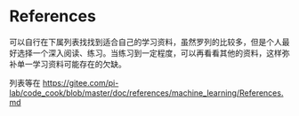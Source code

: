 # References
可以自行在下属列表找找到适合自己的学习资料，虽然罗列的比较多，但是个人最好选择一个深入阅读、练习。当练习到一定程度，可以再看看其他的资料，这样弥补单一学习资料可能存在的欠缺。

列表等在 https://gitee.com/pi-lab/code_cook/blob/master/doc/references/machine_learning/References.md

